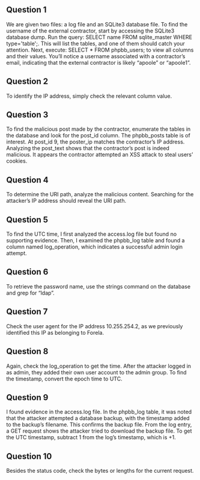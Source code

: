 ## Question 1
We are given two files: a log file and an SQLite3 database file. To find the username of the external contractor, start by accessing the SQLite3 database dump. Run the query: SELECT name FROM sqlite_master WHERE type='table';. This will list the tables, and one of them should catch your attention. Next, execute: SELECT * FROM phpbb_users; to view all columns and their values. You’ll notice a username associated with a contractor’s email, indicating that the external contractor is likely “apoole” or “apoole1”.

## Question 2
To identify the IP address, simply check the relevant column value.

## Question 3
To find the malicious post made by the contractor, enumerate the tables in the database and look for the post_id column. The phpbb_posts table is of interest. At post_id 9, the poster_ip matches the contractor’s IP address. Analyzing the post_text shows that the contractor’s post is indeed malicious. It appears the contractor attempted an XSS attack to steal users’ cookies.

## Question 4
To determine the URI path, analyze the malicious content. Searching for the attacker’s IP address should reveal the URI path.

## Question 5
To find the UTC time, I first analyzed the access.log file but found no supporting evidence. Then, I examined the phpbb_log table and found a column named log_operation, which indicates a successful admin login attempt.

## Question 6
To retrieve the password name, use the strings command on the database and grep for “ldap”.

## Question 7
Check the user agent for the IP address 10.255.254.2, as we previously identified this IP as belonging to Forela.

## Question 8
Again, check the log_operation to get the time. After the attacker logged in as admin, they added their own user account to the admin group. To find the timestamp, convert the epoch time to UTC.

## Question 9
I found evidence in the access.log file. In the phpbb_log table, it was noted that the attacker attempted a database backup, with the timestamp added to the backup’s filename. This confirms the backup file. From the log entry, a GET request shows the attacker tried to download the backup file. To get the UTC timestamp, subtract 1 from the log’s timestamp, which is +1.

## Question 10
Besides the status code, check the bytes or lengths for the current request.

